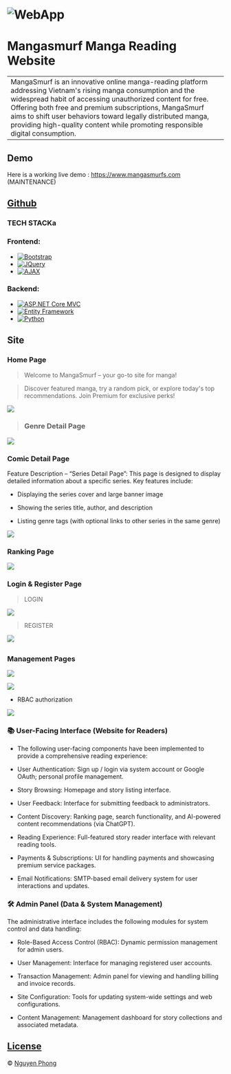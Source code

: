 # ![WebApp](https://i.postimg.cc/W1RFPs4t/logo2.png)
# Mangasmurf Manga Reading Website
<table>
<tr>
<td>
  MangaSmurf is an innovative online manga-reading platform addressing Vietnam's rising manga consumption and the widespread habit of accessing unauthorized content for free. Offering both free and premium subscriptions, MangaSmurf aims to shift user behaviors toward legally distributed manga, providing high-quality content while promoting responsible digital consumption.
</td>
</tr>
</table>


## Demo
Here is a working live demo :  https://www.mangasmurfs.com (MAINTENANCE)


## [Github](https://iharsh234.github.io/WebApp/) 

### TECH STACKa

### Frontend:
* [![Bootstrap][Bootstrap.com]][Bootstrap-url]
* [![JQuery][JQuery.com]][JQuery-url]
* [![AJAX][AJAX.com]][AJAX-url]

### Backend:
* [![ASP.NET Core MVC][ASP.NET]][ASPNET-url]
* [![Entity Framework][Entity]][Entity-url]
* [![Python][Python.com]][Python-url]

[Bootstrap.com]: https://img.shields.io/badge/Bootstrap-563D7C?style=for-the-badge&logo=bootstrap&logoColor=white
[JQuery.com]: https://img.shields.io/badge/jQuery-0769AD?style=for-the-badge&logo=jquery&logoColor=white
[AJAX.com]: https://img.shields.io/badge/AJAX-007FFF?style=for-the-badge&logo=ajax&logoColor=white

[ASP.NET]: https://img.shields.io/badge/ASP.NET_Core_MVC-512BD4?style=for-the-badge&logo=dotnet&logoColor=white
[Entity]: https://img.shields.io/badge/Entity_Framework-6DB33F?style=for-the-badge&logo=.net&logoColor=white
[Python.com]: https://img.shields.io/badge/Python-3776AB?style=for-the-badge&logo=python&logoColor=white

[Bootstrap-url]: https://getbootstrap.com/
[JQuery-url]: https://jquery.com/
[AJAX-url]: https://developer.mozilla.org/en-US/docs/Web/Guide/AJAX

[ASPNET-url]: https://learn.microsoft.com/en-us/aspnet/core/?view=aspnetcore-7.0
[Entity-url]: https://learn.microsoft.com/en-us/ef/
[Python-url]: https://www.python.org/

## Site

### Home Page  
> Welcome to MangaSmurf – your go-to site for manga!

> Discover featured manga, try a random pick, or explore today's top recommendations. Join Premium for exclusive perks!

![](https://i.postimg.cc/3x55JLVJ/HomePage.png)

> ### Genre Detail Page
![](https://i.postimg.cc/xTmFhVRT/nh1.png)

### Comic Detail Page

Feature Description – “Series Detail Page”:
This page is designed to display detailed information about a specific series. Key features include:

- Displaying the series cover and large banner image

- Showing the series title, author, and description

- Listing genre tags (with optional links to other series in the same genre)

![](https://i.postimg.cc/0Qq0zSxS/CTBo-Truyen.png)

### Ranking Page
![](https://i.postimg.cc/GmWkfD4f/nh2.png)

### Login & Register Page
> LOGIN

![](https://i.postimg.cc/7PNrYMDg/nh3.png)

> REGISTER

![](https://i.postimg.cc/52TZksqM/nh4.png)
##
### Management Pages
>
![](https://i.postimg.cc/Y2DLVFVx/nh7.png)

>
![](https://i.postimg.cc/tgbsPNZ9/nh9.png)

- RBAC authorization

![](https://i.postimg.cc/VLbvVVXY/nh8.png)



### 📚 User-Facing Interface (Website for Readers)
- The following user-facing components have been implemented to provide a comprehensive reading experience:

- User Authentication: Sign up / login via system account or Google OAuth; personal profile management.

- Story Browsing: Homepage and story listing interface.

- User Feedback: Interface for submitting feedback to administrators.

- Content Discovery: Ranking page, search functionality, and AI-powered content recommendations (via ChatGPT).

- Reading Experience: Full-featured story reader interface with relevant reading tools.

- Payments & Subscriptions: UI for handling payments and showcasing premium service packages.

- Email Notifications: SMTP-based email delivery system for user interactions and updates.

### 🛠️ Admin Panel (Data & System Management)
The administrative interface includes the following modules for system control and data handling:

- Role-Based Access Control (RBAC): Dynamic permission management for admin users.

- User Management: Interface for managing registered user accounts.

- Transaction Management: Admin panel for viewing and handling billing and invoice records.

- Site Configuration: Tools for updating system-wide settings and web configurations.

- Content Management: Management dashboard for story collections and associated metadata.



## [License](https://github.com/iharsh234/WebApp/blob/master/LICENSE.md)

© [Nguyen Phong ](https://github.com/phong-2107/)

